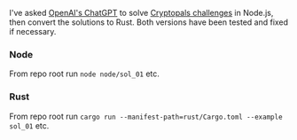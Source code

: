 I've asked [OpenAI's ChatGPT](https://chat.openai.com) to solve [Cryptopals challenges](https://cryptopals.com) in Node.js, then convert the solutions to Rust. Both versions have been tested and fixed if necessary.

### Node

From repo root run `node node/sol_01` etc.

### Rust

From repo root run `cargo run --manifest-path=rust/Cargo.toml --example sol_01` etc.
